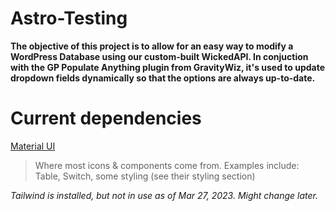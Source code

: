 # Astro-Testing

**The objective of this project is to allow for an easy way to modify a WordPress Database using our custom-built WickedAPI. In conjuction with the GP Populate Anything plugin from GravityWiz, it's used to update dropdown fields dynamically so that the options are always up-to-date.**

# Current dependencies

[Material UI](https://mui.com/material-ui/getting-started/overview/)

> Where most icons & components come from. Examples include: Table, Switch, some styling (see their styling section)

_Tailwind is installed, but not in use as of Mar 27, 2023. Might change later._
